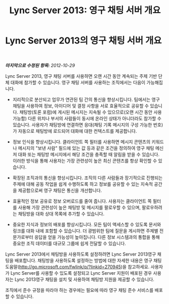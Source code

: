 ﻿---
title: 'Lync Server 2013: 영구 채팅 서버 개요'
TOCTitle: 영구 채팅 서버 개요
ms:assetid: 23f7c886-304d-495a-ae70-3cbb44241acd
ms:mtpsurl: https://technet.microsoft.com/ko-kr/library/Gg425717(v=OCS.15)
ms:contentKeyID: 49303066
ms.date: 08/10/2015
mtps_version: v=OCS.15
ms.translationtype: HT
---

# Lync Server 2013의 영구 채팅 서버 개요

 

_**마지막으로 수정된 항목:** 2012-10-29_

Lync Server 2013, 영구 채팅 서버를 사용하면 오랜 시간 동안 계속되는 주제 기반 단체 대화에 참가할 수 있습니다. 영구 채팅 서버를 사용하는 조직에서는 다음이 가능해집니다.

  - 지리적으로 분산되고 업무가 연관된 팀 간의 통신을 향상시킵니다. 팀에서는 영구 채팅을 사용하여 정보, 아이디어 및 결정 사항을 서로 효율적으로 공유할 수 있습니다. 채팅방(토론 포럼)에 게시된 메시지는 지속될 수 있으므로(오랜 시간 동안 사용 가능함) 다른 위치나 부서의 사람들이 동시에 온라인 상태가 아니더라도 참가할 수 있습니다. 사용자가 채팅방에 연결하면 응대(채팅 기록 메시지의 구성 가능한 번호)가 자동으로 채팅방에 로드되어 대화에 대한 컨텍스트를 제공합니다.

  - 정보 인식을 향상시킵니다. 클라이언트 쪽 필터를 사용하면 메시지 콘텐츠의 키워드나 메시지의 "보낸 사람" 필드에 있는 값 등과 같은 조건을 정의하여 영구 채팅 메신저 대화 또는 채팅방 메시지에서 해당 조건을 충족할 때 알림을 받을 수 있습니다. 이러한 방식을 통해 사용자는 가장 관련성이 높은 최신 콘텐츠를 항상 확인할 수 있습니다.

  - 확장된 조직과의 통신을 향상시킵니다. 조직의 다른 사람들과 장기적으로 진행되는 주제에 대해 공동 작업을 쉽게 수행하도록 하고 정보를 공유할 수 있는 지속적 공간을 제공함으로써 영구 채팅은 통신을 개선합니다.

  - 효율적인 정보 공유로 정보 오버로드를 줄여 줍니다. 사용자는 클라이언트 쪽 필터를 사용해 가장 관련성이 높은 채팅방 및 메시지를 팔로우할 수 있으며, 팔로우하려는 채팅방을 대화 상대 목록에 추가할 수 있습니다.

  - 중요한 지식과 정보의 배포를 향상시킵니다. 모든 팀이 액세스할 수 있도록 문서와 링크를 대화 내에 포함할 수 있습니다. 더 광범위한 팀에 질문을 게시하면 주제별 전문가로부터 응답을 얻을 가능성이 높아집니다. 다른 정보 시스템과의 통합을 통해 중요한 조직 데이터를 대규모 그룹에 쉽게 전달할 수 있습니다.

Lync Server 2013에서 채팅방을 사용하도록 설정하려면 Lync Server 2013영구 채팅을 배포합니다. 채팅방을 사용하도록 설정하는 방법에 대한 자세한 내용은 영구 채팅 도움말(<http://go.microsoft.com/fwlink/p/?linkid=270945>)을 참고하세요. 사용자가 Lync Server를 사용할 수 있도록 설정되고 Lync Server 지원이 배포된 경우 사용자는 Lync 2013영구 채팅을 설치 및 사용하여 채팅방 지원을 제공할 수 있습니다.

조직에서 준수 규정을 따라야 하는 경우에는 필요에 따라 영구 채팅 준수 서비스를 배포할 수 있습니다.

